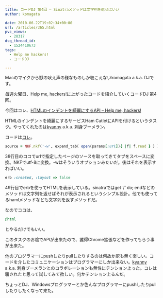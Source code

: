 ```yaml
---
title: コードDJ 第4回 – Sinatraメソッドは文字列を返せばいい
author: komagata

date: 2010-06-22T19:02:34+00:00
url: /articles/365.html
pvc_views:
  - 28317
dsq_thread_id:
  - 1524410673
tags:
  - Help me hackers!
  - コードDJ

---
```

Macのマイクから獣の吠え声の様なものしか聴こえないkomagata a.k.a. DJです。

毎週火曜日、Help me, hackers!に上がったコードを紹介していくコードDJ 第4回。

今回はコレ、[HTMLのインデントを綺麗にするAPI &#8211; Help me, hackers!][1]

HTMLのインデントを綺麗にするサービスHam CutletにAPIを付けるというタスク。やってくれたのは[kyanny][2] a.k.a. 刺身ブーメラン。

コードは[コレ][3]。

````ruby
source = NKF.nkf('-w', expand_tab( open(params[:url]){ |f| f.read } ) )
````

38行目のココでurlで指定したページのソースを取ってきてタブをスペースに変換。NKFでutf-8に変換。-wはそういうオプションみたいだ。後はそれを表示すればいい。

````ruby
erb :created, :layout => false
````

49行目でerbを使ってHTMLを表示している。sinatraではget &#8216;/&#8217; do; endなどのメソッドは文字列を返せばそれが表示されるというシンプル設計。他でも使ってるhamlメソッドなども文字列を返すメソッドだ。

なのでココは、

````ruby
@html
````

とやるだけでもいい。

このタスクのお陰でAPIが出来たので、誰得Chrome拡張などを作ってもらう事が出来た。

他のプログラマーにpushしたりpullしたりするのは何故か訳も無く楽しい。コードを介したコミュニケーションはプログラマーにしか出来ない。[kyanny][2] a.k.a. 刺身ブーメランとのコラボレーションも無性にテンション上った。コレは騙されたと思って試してみて欲しい。何かテンション上るんだ。

ちょっとDJ、Windowsプログラマーとか色んなプログラマーにpushしたりpullしたりしたくなって来た。

 [1]: http://help-me-hackers.com/tasks/63
 [2]: http://help-me-hackers.com/kyanny
 [3]: http://github.com/kyanny/hamcutlet/blob/8d23a80ab9bccc4ea3b86450698db5fda0ff5e7f/app.rb
